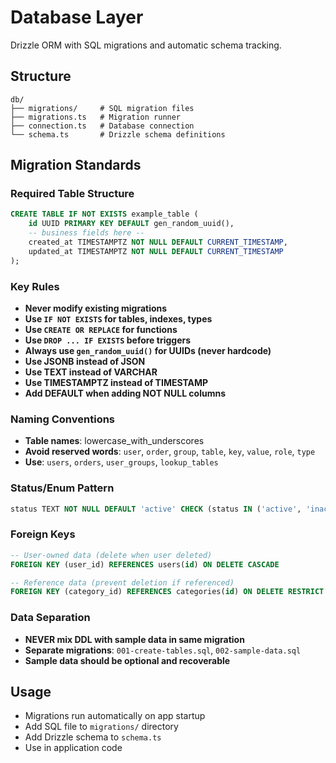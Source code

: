 # Database Layer

Drizzle ORM with SQL migrations and automatic schema tracking.

## Structure

```
db/
├── migrations/     # SQL migration files
├── migrations.ts   # Migration runner
├── connection.ts   # Database connection
└── schema.ts       # Drizzle schema definitions
```

## Migration Standards

### Required Table Structure
```sql
CREATE TABLE IF NOT EXISTS example_table (
    id UUID PRIMARY KEY DEFAULT gen_random_uuid(),
    -- business fields here --
    created_at TIMESTAMPTZ NOT NULL DEFAULT CURRENT_TIMESTAMP,
    updated_at TIMESTAMPTZ NOT NULL DEFAULT CURRENT_TIMESTAMP
);
```

### Key Rules
- **Never modify existing migrations**
- **Use `IF NOT EXISTS` for tables, indexes, types**
- **Use `CREATE OR REPLACE` for functions**
- **Use `DROP ... IF EXISTS` before triggers**
- **Always use `gen_random_uuid()` for UUIDs (never hardcode)**
- **Use JSONB instead of JSON**
- **Use TEXT instead of VARCHAR**
- **Use TIMESTAMPTZ instead of TIMESTAMP**
- **Add DEFAULT when adding NOT NULL columns**

### Naming Conventions
- **Table names**: lowercase_with_underscores
- **Avoid reserved words**: `user`, `order`, `group`, `table`, `key`, `value`, `role`, `type`
- **Use**: `users`, `orders`, `user_groups`, `lookup_tables`

### Status/Enum Pattern
```sql
status TEXT NOT NULL DEFAULT 'active' CHECK (status IN ('active', 'inactive', 'pending'))
```

### Foreign Keys
```sql
-- User-owned data (delete when user deleted)
FOREIGN KEY (user_id) REFERENCES users(id) ON DELETE CASCADE

-- Reference data (prevent deletion if referenced)
FOREIGN KEY (category_id) REFERENCES categories(id) ON DELETE RESTRICT
```

### Data Separation
- **NEVER mix DDL with sample data in same migration**
- **Separate migrations**: `001-create-tables.sql`, `002-sample-data.sql`
- **Sample data should be optional and recoverable**

## Usage

- Migrations run automatically on app startup
- Add SQL file to `migrations/` directory
- Add Drizzle schema to `schema.ts`
- Use in application code
